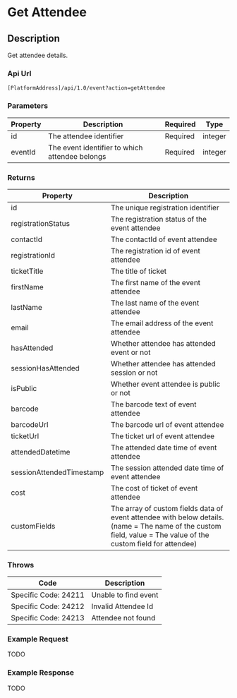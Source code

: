 # Get Attendee

## Description

Get attendee details.

### Api Url

`[PlatformAddress]/api/1.0/event?action=getAttendee`

### Parameters

| Property | Description |  Required | Type |
| --- | --- | --- | --- |
| id | The attendee identifier | Required | integer |
| eventId | The event identifier to which attendee belongs | Required | integer |

### Returns

| Property | Description |
| --- | --- |
| id | The unique registration identifier |
| registrationStatus | The registration status of the event attendee |
| contactId | The contactId of event attendee |
| registrationId | The registration id of event attendee |
| ticketTitle | The title of ticket |
| firstName | The first name of the event attendee |
| lastName | The last name of the event attendee |
| email | The email address of the event attendee |
| hasAttended | Whether attendee has attended event or not |
| sessionHasAttended | Whether attendee has attended session or not |
| isPublic | Whether event attendee is public or not |
| barcode | The barcode text of event attendee |
| barcodeUrl | The barcode url of event attendee |
| ticketUrl | The ticket url of event attendee |
| attendedDatetime | The attended date time of event attendee |
| sessionAttendedTimestamp | The session attended date time of event attendee |
| cost | The cost of ticket of event attendee |
| customFields | The array of custom fields data of event attendee with below details. \(name = The name of the custom field, value = The value of the custom field for attendee\) |

### Throws

| Code | Description |
| --- | --- |
| Specific Code: 24211 | Unable to find event |
| Specific Code: 24212 | Invalid Attendee Id |
| Specific Code: 24213 | Attendee not found |

### Example Request

TODO

### Example Response

TODO
